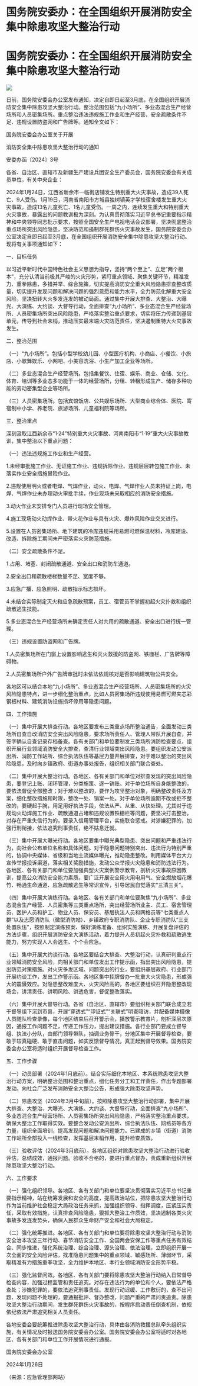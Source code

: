 # 国务院安委办：在全国组织开展消防安全集中除患攻坚大整治行动

# 国务院安委办：在全国组织开展消防安全集中除患攻坚大整治行动

![](https://inews.gtimg.com/om_bt/ObtWEu0DJBOagqA3ViYHia0hW77J7Klav_Mb1Dmrf2phMAA/1000)

日前，国务院安委会办公室发布通知，决定自即日起至3月底，在全国组织开展消防安全集中除患攻坚大整治行动。整治范围包括“九小场所”、多业态混合生产经营场所和人员密集场所。重点整治违法违规施工作业和生产经营、安全疏散条件不足、违规设置防盗网和广告牌等。通知全文如下：

国务院安委会办公室关于开展

消防安全集中除患攻坚大整治行动的通知

安委办函〔2024〕3号

各省、自治区、直辖市及新疆生产建设兵团安全生产委员会，国务院安委会有关成员单位，有关中央企业：

2024年1月24日，江西省新余市一临街店铺发生特别重大火灾事故，造成39人死亡、9人受伤。1月19日，河南省南阳市方城县独树镇英才学校宿舍楼发生重大火灾事故，造成13名儿童死亡、1名儿童受伤。一周之内，连续发生重大和特别重大火灾事故，暴露出的问题教训极为深刻。为认真贯彻落实习近平总书记重要指示精神和中央领导同志批示要求，按照全国安全生产电视电话会议部署，坚决彻底整治重点场所突出风险隐患，坚决防范和遏制群死群伤火灾事故发生，国务院安委会办公室决定自即日起至3月底，在全国组织开展消防安全集中除患攻坚大整治行动。现将有关事项通知如下：

一、目标任务

以习近平新时代中国特色社会主义思想为指导，坚持“两个至上”、立足“两个根本”，充分认清当前极其严峻的火灾形势，紧盯重点领域、聚焦关键环节，精准发力、重拳除患，多措并举、综合施策，切实提高消防安全重大风险隐患排查整改质量，切实提升发现问题和解决问题的强烈意愿和能力水平，全力防范化解重大安全风险，坚决扭转大火多发连发的被动局面。通过集中开展大排查、大整治、大曝光、大演练、大约谈、大督导行动，全面排查“九小场所”、多业态混合生产经营场所、人员密集场所突出风险隐患，严格落实整治重点要求，切实将压力传递到基层单元，传导到社会末梢，推动压实最末端火灾防范责任，坚决遏制重特大火灾事故发生。

二、整治范围

（一）“九小场所”。包括小型学校幼儿园、小型医疗机构、小商店、小餐饮、小旅店、小歌舞娱乐、小网吧、小美容洗浴、小生产加工企业等场所。

（二）多业态混合生产经营场所。包括集餐饮、住宿、娱乐、商业、仓储、文化、体育、培训等多业态多功能于一体的经营场所，分租、转租形成生产、储存多种功能的劳动密集型企业等场所。

（三）人员密集场所。包括宾馆饭店、公共娱乐场所、大型商业综合体、医院、寄宿制中小学、养老院、旅游场所、儿童福利院等场所。

三、整治重点

深刻汲取江西新余市“1·24”特别重大火灾事故、河南南阳市“1·19”重大火灾事故教训，集中整治以下重点问题：

（一）违法违规施工作业和生产经营。

1.未经审批施工作业、无证施工作业、违规拆除作业、违规层层转包施工作业、未落实作业安全措施冒险作业。

2.违规使用明火或者电焊、气焊作业，动火、电焊、气焊作业人员未持证上岗，电焊、气焊作业未办理动火审批手续，作业现场未采取相应的消防安全措施。

3.动火作业未安排专门人员进行现场安全管理。

4.施工现场动火动焊作业、带火花作业与具有火灾、爆炸风险作业交叉进行。

5.设置在人员密集场所、地下建筑的冷库违规采用易燃可燃保温材料，冷库建设、改造、拆除施工期间未严密落实火灾防范措施。

（二）安全疏散条件不足。

1.占用、堵塞、封闭疏散通道、安全出口和消防车通道。

2.安全出口和疏散楼梯数量不足、宽度不够。

3.应急广播、应急照明、疏散指示标志损坏。

4.未结合实际制定灭火和应急疏散预案，员工、宿管员不掌握初起火灾扑救和组织疏散逃生技能。

5.多业态混合生产经营场所未确定责任人对共用的疏散通道、安全出口进行统一管理。

（三）违规设置防盗网和广告牌。

1.人员密集场所在门窗上设置影响逃生和灭火救援的防盗网、铁栅栏、广告牌等障碍物。

2.人员密集场所户外广告牌审批时未依法依规核对是否影响建筑物公共安全。

各地区可以结合本地“九小场所”、多业态混合生产经营场所、人员密集场所的火灾风险隐患特点，进一步细化整治重点，比如人员密集场所违规使用易燃可燃夹芯彩钢板材料、建筑消防设施损坏停用等隐患问题。

四、工作措施

（一）集中开展大排查行动。各地区要发布三类重点场所整治通告，全面发动三类场所自查自改消防安全突出风险隐患，要求场所责任人、管理人带队开展自查，并签字确认自查记录存档备查。各有关部门和单位要制发三类场所消防检查要点，组织开展行业领域消防安全大排查，查清行业领域突出风险隐患。要组织发动公安派出所、消防工作站所、综合执法队伍等基层力量开展排查，对于难以整治的突出风险隐患，及时向乡镇政府、街道办事处报告，组织相关部门联合查处。

（二）集中开展大整治行动。各地区、各有关部门和单位对排查发现的突出风险隐患，要登记上账、闭环管理，分类施策、逐一销账。对于单位场所自身能整改的，要依法督促全部整改；对于难以整改的，要作为攻坚整治对象，明确整改责任及方案，细化整改措施和时限，整改一处、销案一处。对于单位场所逾期不改或拒不整改的，要硬起手腕，用足用好执法手段，依法从严、从重、从快处理。尤其对于违规动火动焊施工作业、疏散通道占堵和违规设置铁栅栏等问题，要坚决打击整治。对存在严重失信行为的，要录入信用管理平台，实施联合惩戒。对涉嫌犯罪的，加强行刑衔接，依法追究刑事责任，绝不姑息迁就。

（三）集中开展大曝光行动。各地区要集中曝光典型隐患、突出问题和严重违法行为，向社会公布单位名称和具体问题。对于隐患问题特别突出、违法行为特别严重的，协调中央媒体、省级和当地主流媒体曝光，推动隐患整改。利用媒体平台大力宣传举报投诉渠道，落实相关奖励措施，发动公众举报火灾隐患和消防违法行为。各地区、各有关部门和单位要加强典型火灾案例警示教育，剖析火灾事故原因教训，提高公众消防安全能力素质。要广泛开展安全用火用电用气、安全燃放烟花爆竹、畅通生命通道、应急疏散逃生等常识宣传，引导居民自觉落实“三清三关”。

（四）集中开展大演练行动。各地区、各有关部门和单位要聚焦“九小场所”、多业态混合生产经营、人员密集等三类重点场所，突出经营场所业主、员工、宿舍管理员、医护人员和护工、物业人员、保安员、基层执法人员和网格员等“七类重点人群”以及志愿消防队（微型消防站）、乡镇政府专职消防队、企业专职消防队“三支处置队伍”，按照制定演练预案、做好演练准备、组织实施演练、开展复盘评估的方法步骤，组织开展消防安全大演练活动，着力提升人员初起火灾扑救和疏散逃生能力，努力实现人人会逃生、个个会应急。

（五）集中开展大约谈行动。各地区要结合大排查、大整治行动，认真研判重点行业领域消防安全风险，向相关部门和单位发出工作提示函，指出突出风险隐患，提出防范对策措施。对火灾多发区域、问题突出的行业，要组织基层政府、行业部门开展约谈工作，发出工作警示函。各地区集中挂牌督办一批重大火灾隐患，形成强大的震慑效应。对隐患整改难度大、火灾风险高的，各地区要组织召开隐患整改现场会，讲清责任、讲明风险、讲透危害，督促整改落实。

（六）集中开展大督导行动。各省（自治区、直辖市）要组织相关部门联合成立若干督导组下沉到市县，开展“穿透式”“印证式”“关联式”明查暗访，并配备媒体摄像人员随队检查录像，每个地区结束后召开警示会，播放警示教育片，剖析深层次原因，通报工作问题不足，传递工作压力，提出建议措施。各行业部门要成立督导组、执法小分队，由部门领导带队，抽调业务骨干，分地区集中开展督导检查，要敢于较真碰硬、敢于直击问题，如实反馈督导情况，真正起到督导效果。国务院安委会办公室将适时组织开展督导检查工作。

五、工作步骤

（一）动员部署（2024年1月底前）。结合实际细化本地区、本系统除患攻坚大整治行动方案，明确整治范围和整治重点，细化任务分工和工作责任，作出专题部署发动。向社会广泛发布消防安全大整治公告，形成强大除患攻坚声势。

（二）除患攻坚（2024年3月中旬前）。按照除患攻坚大整治行动部署，集中开展大排查、大整治、大曝光、大演练、大约谈、大督导行动，全面排查“九小场所”、多业态混合生产经营场所、人员密集场所突出风险隐患，严格落实整治重点要求，确保大整治工作取得实效。要整合发动公安派出所、综合执法队伍、网格员等各方力量，组织全面培训，提高发现问题和解决问题能力。已建成的乡镇（街道）消防工作站所全部投入一线检查，发挥基层末梢作用，提升检查质效。

（三）验收评估（2024年3月底前）。各地区组织对除患攻坚大整治行动进行验收评估，总结成效，通报问题。验收不合格的，要进行重点督办，责成重新组织开展除患攻坚大整治行动。

六、工作要求

（一）强化组织领导。各地区、各有关部门和单位要坚决贯彻落实习近平总书记重要指示精神，站在统筹发展和安全的高度，提高政治站位，把除患攻坚大整治行动作为当前维护社会稳定大局政治任务来抓，加强组织领导、指挥调度，压紧压实责任，采取有效措施，认真排查风险隐患，狠抓大整治工作质效，坚决遏制各类火灾事故多发连发势头，确保人民群众生命财产安全和社会大局稳定。

（二）强化统筹推进。各地区、各有关部门和单位要将除患攻坚大整治行动与消防安全治本攻坚三年行动、春节消防安全工作、全国两会安保工作等重点任务有效结合、同步推进，强化系统治理、综合治理、源头治理、依法治理，立即组织开展一次全面的安全风险评估，找准隐患问题集中的重点领域、敏感场所、薄弱环节，采取精准有力措施重拳攻坚，全力维护本地区、本行业领域消防安全形势平稳。

（三）强化监督问效。各地区、各有关部门要将除患攻坚大整治行动纳入日常督导检查内容，加强过程监管和责任追究。对存在违法行为的单位和个人，要依法严格查处；涉嫌犯罪的，要依法追究刑事责任。发现行动迟缓、工作敷衍的，查不出问题、发现问题不处理的，要通报批评、督办整改，问题严重的严肃问责追责。除患攻坚大整治行动期间，发生群死群伤火灾事故的，按程序启动责任倒查机制，依规依纪依法严肃追究相关人员责任。

各地安委会要统筹推进除患攻坚大整治行动，具体由各消防救援总队牵头组织实施，有关情况及时报送国务院安委会办公室。国务院安委会办公室将适时对各地区、各有关部门和单位工作开展情况进行通报。

国务院安委会办公室

2024年1月26日

（来源：应急管理部网站）

